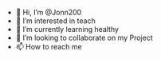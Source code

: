 - 👋 Hi, I’m @Jonn200
- 👀 I’m interested in teach
- 🌱 I’m currently learning healthy 
- 💞️ I’m looking to collaborate on my Project
- 📫 How to reach me 

<!---
Jonn200/Jonn200 is a ✨ special ✨ repository because its `README.md` (this file) appears on your GitHub profile.
You can click the Preview link to take a look at your changes.
--->

